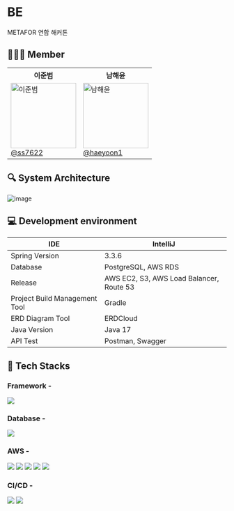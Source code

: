 # BE
METAFOR 연합 해커톤 

## 🙋🏻‍♂️ Member
<table>
  <tr>
    <th>이준범</th>
    <th>남해윤</th>
  </tr>
  <tr>
    <td>
      <img src="https://via.placeholder.com/150" alt="이준범" width="150"/>
      <br/>
      <a href="https://github.com/ss7622">@ss7622</a>
    </td>
    <td>
      <img src="https://via.placeholder.com/150" alt="남해윤" width="150"/>
      <br/>
      <a href="https://github.com/qormoon">@haeyoon1</a>
    </td>
  </tr>
</table>


## 🔍 System Architecture
![image](https://github.com/user-attachments/assets/c0492c46-acb3-4d51-819a-7e1cb671c987)

## 💻 Development environment
<table>
  <thead>
    <tr>
      <th>IDE</th>
      <th>IntelliJ</th>
    </tr>
  </thead>
  <tbody>
    <tr>
      <td>Spring Version</td>
      <td>3.3.6</td>
    </tr>
    <tr>
      <td>Database</td>
      <td>PostgreSQL, AWS RDS</td>
    </tr>
    <tr>
      <td>Release</td>
      <td>AWS EC2, S3, AWS Load Balancer, Route 53</td>
    </tr>
    <tr>
      <td>Project Build Management Tool</td>
      <td>Gradle</td>
    </tr>
    <tr>
      <td>ERD Diagram Tool</td>
      <td>ERDCloud</td>
    </tr>
    <tr>
      <td>Java Version</td>
      <td>Java 17</td>
    </tr>
    <tr>
      <td>API Test</td>
      <td>Postman, Swagger</td>
    </tr>
  </tbody>
</table>

## 📜 Tech Stacks

### Framework -  
<img src="https://img.shields.io/badge/Spring-6DB33F?style=for-the-badge&logo=spring&logoColor=white">

### Database -  
<img src="https://img.shields.io/badge/Postgres-4169E1?style=for-the-badge&logo=postgresql&logoColor=white">

### AWS -  
<img src="https://img.shields.io/badge/AmazonEC2-FF9900?style=for-the-badge&logo=amazonaws&logoColor=white">
<img src="https://img.shields.io/badge/AmazonRDS-527FFF?style=for-the-badge&logo=amazonrds&logoColor=white">
<img src="https://img.shields.io/badge/AmazonS3-569A31?style=for-the-badge&logo=amazons3&logoColor=white">
<img src="https://img.shields.io/badge/AmazonRoute53-FF9900?style=for-the-badge&logo=amazonroute53&logoColor=white">
<img src="https://img.shields.io/badge/AWSElasticLoadBalancing-1E90FF?style=for-the-badge&logo=amazonaws&logoColor=white">

### CI/CD -  
<img src="https://img.shields.io/badge/Docker-2496ED?style=for-the-badge&logo=docker&logoColor=white">
<img src="https://img.shields.io/badge/GitAction-2088FF?style=for-the-badge&logo=githubactions&logoColor=white">

